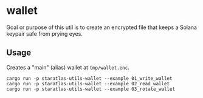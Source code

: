 # wallet

Goal or purpose of this util is to create an encrypted file that keeps a Solana
keypair safe from prying eyes.

## Usage

Creates a "main" (alias) wallet at `tmp/wallet.enc`.

```
cargo run -p staratlas-utils-wallet --example 01_write_wallet
cargo run -p staratlas-utils-wallet --example 02_read_wallet
cargo run -p staratlas-utils-wallet --example 03_rotate_wallet
```